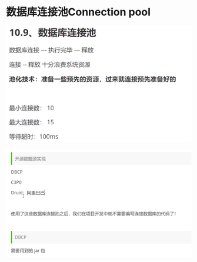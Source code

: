 # 数据库连接池Connection pool

![](../.gitbook/assets/image%20%2840%29.png)

![](../.gitbook/assets/image%20%2842%29.png)

